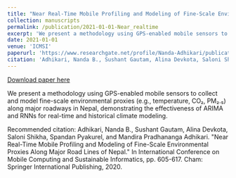 ```yaml
---
title: "Near Real-Time Mobile Profiling and Modeling of Fine-Scale Environmental Proxies Along Major Road Lines of Nepal"
collection: manuscripts
permalink: /publication/2021-01-01-Near_realtime
excerpt: 'We present a methodology using GPS-enabled mobile sensors to collect and model fine-scale environmental proxies (e.g., temperature, CO₂, PM₂.₅) along major roadways in Nepal, demonstrating the effectiveness of ARIMA and RNNs for real-time and historical climate modeling.'
date: 2021-01-01
venue: 'ICMSI'
paperurl: 'https://www.researchgate.net/profile/Nanda-Adhikari/publication/353701660_Near_Real-Time_Mobile_Profiling_and_Modeling_of_Fine-Scale_Environmental_Proxies_Along_Major_Road_Lines_of_Nepal/links/610b76a4169a1a0103dde797/Near-Real-Time-Mobile-Profiling-and-Modeling-of-Fine-Scale-Environmental-Proxies-Along-Major-Road-Lines-of-Nepal.pdf'
citation: 'Adhikari, Nanda B., Sushant Gautam, Alina Devkota, Saloni Shikha, Spandan Pyakurel, and Mandira Pradhananga Adhikari. &quot;Near Real-Time Mobile Profiling and Modeling of Fine-Scale Environmental Proxies Along Major Road Lines of Nepal.&quot; In International Conference on Mobile Computing and Sustainable Informatics, pp. 605-617. Cham: Springer International Publishing, 2020.'
---
```


<a href='https://www.researchgate.net/profile/Nanda-Adhikari/publication/353701660_Near_Real-Time_Mobile_Profiling_and_Modeling_of_Fine-Scale_Environmental_Proxies_Along_Major_Road_Lines_of_Nepal/links/610b76a4169a1a0103dde797/Near-Real-Time-Mobile-Profiling-and-Modeling-of-Fine-Scale-Environmental-Proxies-Along-Major-Road-Lines-of-Nepal.pdf'>Download paper here</a>

We present a methodology using GPS-enabled mobile sensors to collect and model fine-scale environmental proxies (e.g., temperature, CO₂, PM₂.₅) along major roadways in Nepal, demonstrating the effectiveness of ARIMA and RNNs for real-time and historical climate modeling.

Recommended citation: Adhikari, Nanda B., Sushant Gautam, Alina Devkota, Saloni Shikha, Spandan Pyakurel, and Mandira Pradhananga Adhikari. "Near Real-Time Mobile Profiling and Modeling of Fine-Scale Environmental Proxies Along Major Road Lines of Nepal." In International Conference on Mobile Computing and Sustainable Informatics, pp. 605-617. Cham: Springer International Publishing, 2020.